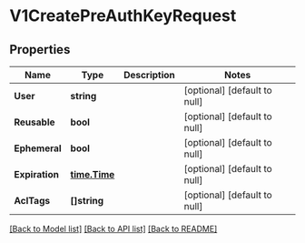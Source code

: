 # V1CreatePreAuthKeyRequest

## Properties
Name | Type | Description | Notes
------------ | ------------- | ------------- | -------------
**User** | **string** |  | [optional] [default to null]
**Reusable** | **bool** |  | [optional] [default to null]
**Ephemeral** | **bool** |  | [optional] [default to null]
**Expiration** | [**time.Time**](time.Time.md) |  | [optional] [default to null]
**AclTags** | **[]string** |  | [optional] [default to null]

[[Back to Model list]](../README.md#documentation-for-models) [[Back to API list]](../README.md#documentation-for-api-endpoints) [[Back to README]](../README.md)


